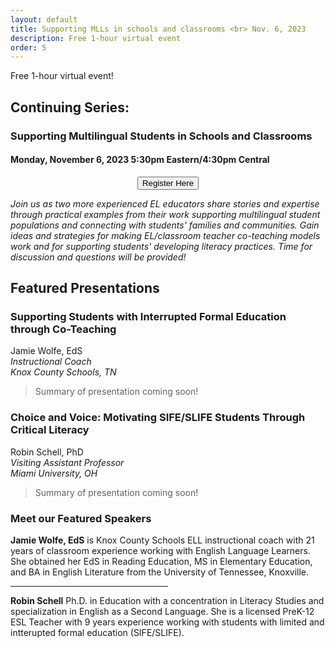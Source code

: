 ```yaml
---
layout: default
title: Supporting MLLs in schools and classrooms <br> Nov. 6, 2023
description: Free 1-hour virtual event
order: 5
---
```


Free 1-hour virtual event!

## Continuing Series: <br> 
### Supporting Multilingual Students in Schools and Classrooms

#### Monday, November 6, 2023 5:30pm Eastern/4:30pm Central

<p style="text-align: center;"><input class="register-button" type="button" onclick="location.href='https://forms.gle/SwWdFEyyRTMrEqKd9';" value="Register Here" /></p>

*Join us as two more experienced EL educators share stories and expertise through practical examples from their work supporting multilingual student populations and connecting with students' families and communities. Gain ideas and strategies for making EL/classroom teacher co-teaching models work and for supporting students' developing literacy practices. Time for discussion and questions will be provided!*

Featured Presentations
------------
### Supporting Students with Interrupted Formal Education through Co-Teaching

Jamie Wolfe, EdS <br>
*Instructional Coach* <br>
*Knox County Schools, TN* <br>

> Summary of presentation coming soon!

### Choice and Voice: Motivating SIFE/SLIFE Students Through Critical Literacy

Robin Schell, PhD <br>
*Visiting Assistant Professor*<br>
*Miami University, OH*<br>

> Summary of presentation coming soon!

### Meet our Featured Speakers ###
**Jamie Wolfe, EdS** is Knox County Schools ELL instructional coach with 21 years of classroom experience working with English Language Learners. She obtained her EdS in Reading Education, MS in Elementary Education, and BA in English Literature from the University of Tennessee, Knoxville.


<hr  style="width:50%">

**Robin Schell** Ph.D. in Education with a concentration in Literacy Studies and specialization in English as a Second Language. She is a licensed PreK-12 ESL Teacher with 9 years experience working with students with limited and intterupted formal education (SIFE/SLIFE). 

